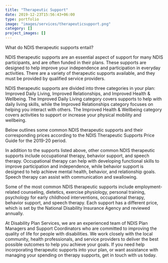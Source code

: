 ```yaml
---
title: "Therapeutic Support"
date: 2019-12-23T15:56:43+06:00
type: portfolio
image: "images/services/therapeuticsupport.png"
category: []
project_images: []
---
```


What do NDIS therapeutic supports entail?

NDIS therapeutic supports are an essential aspect of support for many NDIS participants, and are often funded in their plans. These supports are designed to help improve your independence and participation in everyday activities. There are a variety of therapeutic supports available, and they must be provided by qualified service providers.

NDIS therapeutic supports are divided into three categories in your plan: Improved Daily Living, Improved Relationships, and Improved Health & Wellbeing. The Improved Daily Living category covers supports to help with daily living skills, while the Improved Relationships category focuses on helping you interact with others. The Improved Health & Wellbeing category covers activities to support or increase your physical mobility and wellbeing.

Below outlines some common NDIS therapeutic supports and their corresponding prices according to the NDIS Therapeutic Supports Price Guide for the 2019-20 period. 

In addition to the supports listed above, other common NDIS therapeutic supports include occupational therapy, behavior support, and speech therapy. Occupational therapy can help with developing functional skills to improve participation and independence, while behavior support is designed to help achieve mental health, behavior, and relationship goals. Speech therapy can assist with communication and swallowing.

Some of the most common NDIS therapeutic supports include employment-related counseling, dietetics, exercise physiology, personal training, psychology for early childhood interventions, occupational therapy, behavior support, and speech therapy. Each support has a different price, which is set by the National Disability Insurance Agency and reviewed annually.

At Disability Plan Services, we are an experienced team of NDIS Plan Managers and Support Coordinators who are committed to improving the quality of life for people with disabilities. We work closely with the local community, health professionals, and service providers to deliver the best possible outcomes to help you achieve your goals. If you need help incorporating therapeutic supports into your plan, or want assistance with managing your spending on therapy supports, get in touch with us today.

